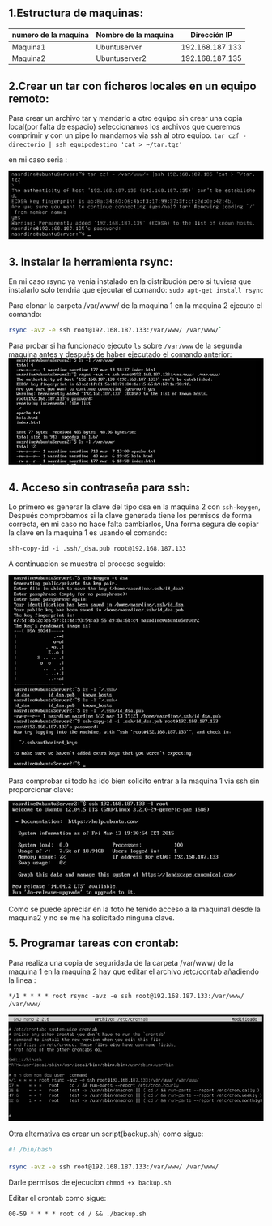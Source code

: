 ## 1.Estructura de  maquinas:
numero de la maquina|Nombre de la maquina | Dirección IP
-----------|------------ | -------------
Maquina1 | Ubuntuserver | 192.168.187.133
Maquina2 | Ubuntuserver2 | 192.168.187.135


## 2.Crear un tar con ficheros locales en un equipo remoto:

Para crear un archivo tar y mandarlo a otro equipo sin crear una copia local(por falta de espacio) seleccionamos los archivos que queremos  comprimir y con un pipe lo mandamos via ssh al otro equipo.
`tar czf - directorio | ssh equipodestino 'cat > ~/tar.tgz'`

  en mi caso seria :

![imagen2-1](https://github.com/NAEL1/SWAP2015/blob/master/practica2/Pr2_2-1.png)

## 3. Instalar la herramienta rsync:

En mi caso rsync ya venia instalado en la distribución pero si tuviera que instalarlo solo tendria que ejecutar el comando:
`sudo apt-get install rsync`

 Para clonar la carpeta /var/www/ de la maquina 1 en la maquina 2 ejecuto el comando:
 ```zsh
rsync -avz -e ssh root@192.168.187.133:/var/www/ /var/www/`
```


 Para probar si ha funcionado ejecuto `ls` sobre `/var/www` de la segunda maquina antes y después de haber ejecutado el comando anterior:
 ![Imagen3-1](https://github.com/NAEL1/SWAP2015/blob/master/practica2/Pr2_3.1.png)

## 4. Acceso sin contraseña para ssh:

Lo primero es generar la clave del tipo dsa en la maquina  2 con `ssh-keygen`, Después comprobamos si la clave generada tiene los permisos de forma correcta, en mi caso no hace falta cambiarlos, Una forma segura de copiar la clave en la maquina 1 es usando el comando:

```
shh-copy-id -i .ssh/_dsa.pub root@192.168.187.133
```

 A continuacion se muestra el proceso seguido:

 ![imagen4-1](https://github.com/NAEL1/SWAP2015/blob/master/practica2/Pr2_4.1.png)

 Para comprobar si todo ha ido bien solicito entrar a la maquina 1 via ssh sin proporcionar clave:

 ![imagen4-2](https://github.com/NAEL1/SWAP2015/blob/master/practica2/Pr2_4.2.png)

 Como se puede apreciar en la foto he tenido acceso a la maquina1 desde la maquina2 y no se me ha solicitado ninguna clave.

## 5. Programar tareas con crontab:
 Para realiza una copia de seguridada de la carpeta /var/www/ de la maquina 1 en la maquina 2
hay que editar el archivo /etc/contab añadiendo la linea :

```
*/1 * * * * root rsync -avz -e ssh root@192.168.187.133:/var/www/ /var/www/

```


 ![img5-2](https://github.com/NAEL1/SWAP2015/blob/master/practica2/Pr2_5-2.png)


Otra alternativa es crear un script(backup.sh) como sigue:

```sh
#! /bin/bash

rsync -avz -e ssh root@192.168.187.133:/var/www/ /var/www/

```

Darle permisos de ejecucion `chmod +x backup.sh`

Editar el crontab como sigue:

```
00-59 * * * * root cd / && ./backup.sh
```
